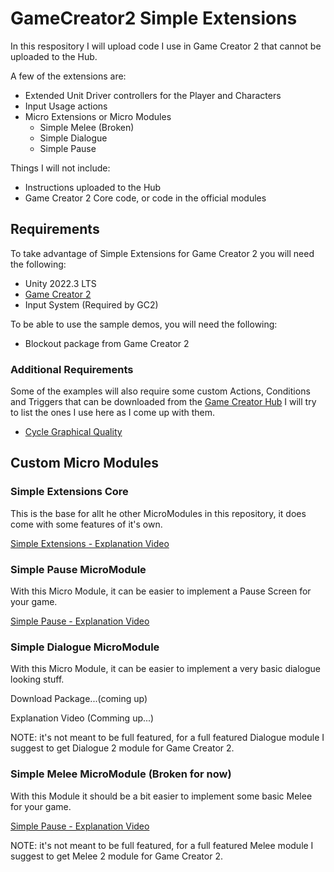 # GameCreator2 Simple Extensions
In this respository I will upload code I use in Game Creator 2 that cannot be uploaded to the Hub.

A few of the extensions are:
- Extended Unit Driver controllers for the Player and Characters
- Input Usage actions
- Micro Extensions or Micro Modules
  - Simple Melee (Broken)
  - Simple Dialogue
  - Simple Pause

Things I will not include:
- Instructions uploaded to the Hub
- Game Creator 2 Core code, or code in the official modules

## Requirements
To take advantage of Simple Extensions for Game Creator 2 you will need the following:
- Unity 2022.3 LTS
- [Game Creator 2](https://assetstore.unity.com/packages/tools/game-toolkits/game-creator-2-203069)
- Input System (Required by GC2)

To be able to use the sample demos, you will need the following:
- Blockout package from Game Creator 2

### Additional Requirements
Some of the examples will also require some custom Actions, Conditions and Triggers that can be downloaded from the [Game Creator Hub](https://gamecreator.io/hub)
I will try to list the ones I use here as I come up with them.
- [Cycle Graphical Quality](https://gamecreator.io/hub/BRQO5fuWZYebZS3un19q)

## Custom Micro Modules

### Simple Extensions Core
This is the base for allt he other MicroModules in this repository, it does come with some features of it's own.

[Simple Extensions - Explanation Video](https://youtu.be/e5hsQKQFwBA)

### Simple Pause MicroModule
With this Micro Module, it can be easier to implement a Pause Screen for your game.

[Simple Pause - Explanation Video](https://youtu.be/hJvmDrvHcGc)

### Simple Dialogue MicroModule
With this Micro Module, it can be easier to implement a very basic dialogue looking stuff.

Download Package...(coming up)

Explanation Video (Comming up...)

NOTE: it's not meant to be full featured, for a full featured Dialogue module I suggest to get Dialogue 2 module for Game Creator 2.

### Simple Melee MicroModule (Broken for now)
With this Module it should be a bit easier to implement some basic Melee for your game.

[Simple Pause - Explanation Video](https://youtu.be/azZ8kYV1wYU)

NOTE: it's not meant to be full featured, for a full featured Melee module I suggest to get Melee 2 module for Game Creator 2.

